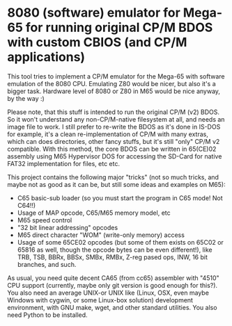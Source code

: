# 8080 (software) emulator for Mega-65 for running original CP/M BDOS with custom CBIOS (and CP/M applications)

This tool tries to implement a CP/M emulator for the Mega-65 with software
emulation of the 8080 CPU. Emulating Z80 would be nicer, but also it's a bigger
task. Hardware level of 8080 or Z80 in M65 would be nice anyway, by the way :)

Please note, that this stuff is intended to run the original CP/M (v2) BDOS.
So it won't understand any non-CP/M-native filesystem at all, and needs an image
file to work. I still prefer to re-write the BDOS as it's done in IS-DOS for
example, it's a clean re-implementation of CP/M with many extras, which can
does directories, other fancy stuffs, but it's still "only" CP/M v2 compatible.
With this method, the core BDOS can be written in 65(CE)02 assembly using M65
Hypervisor DOS for accessing the SD-Card for native FAT32 implementation for
files, etc etc.

This project contains the following major "tricks" (not so much tricks, and
maybe not as good as it can be, but still some ideas and examples on M65):

* C65 basic-sub loader (so you must start the program in C65 mode! Not C64!!)
* Usage of MAP opcode, C65/M65 memory model, etc
* M65 speed control
* "32 bit linear addressing" opcodes
* M65 direct character "WOM" (write-only memory) access
* Usage of some 65CE02 opcodes (but some of them exists on 65C02 or 65816 as
  well, though the opcode bytes can be even different!), like TRB, TSB,
  BBRx, BBSx, SMBx, RMBx, Z-reg pased ops, INW, 16 bit branches, and such.


As usual, you need quite decent CA65 (from cc65) assembler with "4510" CPU
support (currently, maybe only git version is good enough for this?). You
also need an average UNIX-or UNIX like (Linux, OSX, even maybe Windows with
cygwin, or some Linux-box solution) development environment, with GNU make,
wget, and other standard utilities. You also need Python to be installed.
